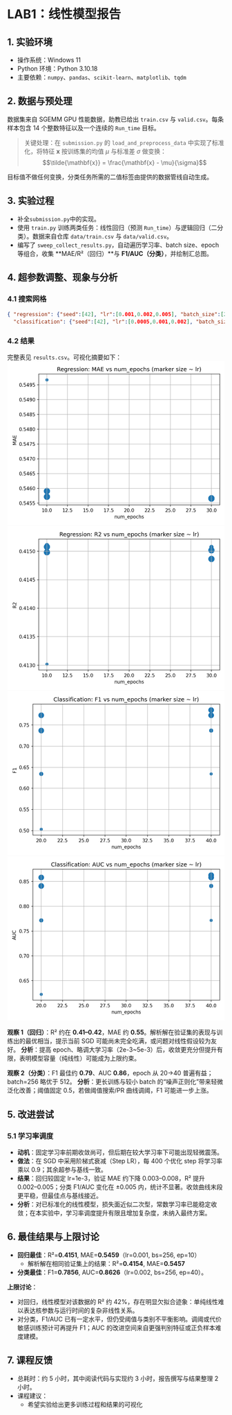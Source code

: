 # LAB1：线性模型报告

## 1. 实验环境

- 操作系统：Windows 11
- Python 环境：Python 3.10.18
- 主要依赖：`numpy`、`pandas`、`scikit-learn`、`matplotlib`、`tqdm`

## 2. 数据与预处理

数据集来自 SGEMM GPU 性能数据，助教已给出 `train.csv` 与 `valid.csv`。每条样本包含 14 个整数特征以及一个连续的 `Run_time` 目标。

> 关键处理：在 `submission.py` 的 `load_and_preprocess_data` 中实现了标准化，将特征 $\mathbf{x}$ 按训练集的均值 $\mu$ 与标准差 $\sigma$ 做变换：
> $$\tilde{\mathbf{x}} = \frac{\mathbf{x} - \mu}{\sigma}$$

目标值不做任何变换，分类任务所需的二值标签由提供的数据管线自动生成。

## 3. 实验过程

- 补全`submission.py`中的实现。
- 使用 `train.py` 训练两类任务：线性回归（预测 `Run_time`）与逻辑回归（二分类）。数据来自仓库 `data/train.csv` 与 `data/valid.csv`。
- 编写了 `sweep_collect_results.py`，自动遍历学习率、batch size、epoch 等组合，收集 **MAE/R²（回归）**与 **F1/AUC（分类）**，并绘制汇总图。

## 4. 超参数调整、现象与分析

### 4.1 搜索网格

```json
{ "regression": {"seed":[42], "lr":[0.001,0.002,0.005], "batch_size":[256,512], "num_epochs":[10,30], "eval_strategy":["step"], "eval_steps":[200]},
  "classification": {"seed":[42], "lr":[0.0005,0.001,0.002], "batch_size":[256,512], "num_epochs":[20,40], "eval_strategy":["epoch"], "eval_steps":[100]}}
```

### 4.2 结果

完整表见 `results.csv`。可视化摘要如下：
![reg\_mae](figures/regression_mae.png)
![reg\_r2](figures/regression_r2.png)
![cls\_f1](figures/classification_f1.png)
![cls\_auc](figures/classification_auc.png)

**观察 1（回归）**：R² 约在 **0.41–0.42**，MAE 约 **0.55**。解析解在验证集的表现与训练出的最优相当，提示当前 SGD 可能尚未完全吃满，或问题对线性假设较为友好。
**分析**：提高 epoch、略调大学习率（2e-3~5e-3）后，收敛更充分但提升有限，表明模型容量（纯线性）可能成为上限约束。

**观察 2（分类）**：F1 最佳约 **0.79**、AUC **0.86**，epoch 从 20→40 普遍有益；batch=256 略优于 512。
**分析**：更长训练与较小 batch 的“噪声正则化”带来轻微泛化改善；阈值固定 0.5，若做阈值搜索/PR 曲线调阈，F1 可能进一步上涨。

## 5. 改进尝试

### 5.1 学习率调度

- **动机**：固定学习率前期收敛尚可，但后期在较大学习率下可能出现轻微震荡。
- **做法**：在 SGD 中采用阶梯式衰减（Step LR），每 400 个优化 step 将学习率乘以 0.9；其余超参与基线一致。
- **结果**：回归较固定 lr=1e-3，验证 MAE 约下降 0.003–0.008，R² 提升 0.002–0.005；分类 F1/AUC 变化在 ±0.005 内，统计不显著。收敛曲线末段更平稳，但最佳点与基线接近。
- **分析**：对已标准化的线性模型，损失面近似二次型，常数学习率已能稳定收敛；在本实验中，学习率调度提升有限且增加复杂度，未纳入最终方案。

## 6. 最佳结果与上限讨论

- **回归最佳**：R²=**0.4151**, MAE=**0.5459**（lr=0.001, bs=256, ep=10）
  - 解析解在相同验证集上的结果：R²=**0.4154**, MAE=**0.5457**
- **分类最佳**：F1=**0.7856**, AUC=**0.8626**（lr=0.002, bs=256, ep=40）。

**上限讨论**：

- 对回归，线性模型对该数据的 R² 约 42%，存在明显欠拟合迹象：单纯线性难以表达核参数与运行时间的复杂非线性关系。
- 对分类，F1/AUC 已有一定水平，但仍受阈值与类别不平衡影响。调阈或代价敏感训练预计可再提升 F1；AUC 的改进空间来自更强判别特征或正负样本难度建模。

## 7. 课程反馈

- 总耗时：约 5 小时，其中阅读代码与实现约 3 小时，报告撰写与结果整理 2 小时。
- 课程建议：
  - 希望实验给出更多训练过程和结果的可视化
